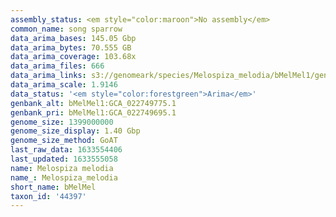 ```yaml
---
assembly_status: <em style="color:maroon">No assembly</em>
common_name: song sparrow
data_arima_bases: 145.05 Gbp
data_arima_bytes: 70.555 GB
data_arima_coverage: 103.68x
data_arima_files: 666
data_arima_links: s3://genomeark/species/Melospiza_melodia/bMelMel1/genomic_data/arima/<br>
data_arima_scale: 1.9146
data_status: '<em style="color:forestgreen">Arima</em>'
genbank_alt: bMelMel1:GCA_022749775.1
genbank_pri: bMelMel1:GCA_022749695.1
genome_size: 1399000000
genome_size_display: 1.40 Gbp
genome_size_method: GoAT
last_raw_data: 1633554406
last_updated: 1633555058
name: Melospiza melodia
name_: Melospiza_melodia
short_name: bMelMel
taxon_id: '44397'
---
```

